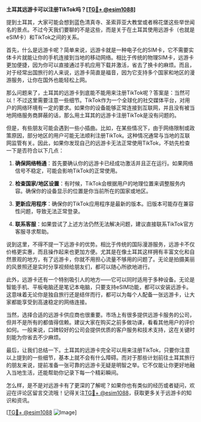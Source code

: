 **土耳其远游卡可以注册TikTok吗？[[TG💪+ @esim1088](https://t.me/s/esim1088)]**

提到土耳其，大家可能会想到蓝色清真寺、圣索菲亚大教堂或者棉花堡这些举世闻名的景点。不过今天我们要聊的不是这些，而是关于在土耳其使用远游卡（也就是eSIM卡）和TikTok之间的关系。

首先，什么是远游卡呢？简单来说，远游卡就是一种电子化的SIM卡，它不需要实体卡片就能让你的手机连接到当地的移动网络。相比于传统的物理SIM卡，远游卡更加便捷，因为你可以直接通过手机应用下载并激活，省去了换卡的麻烦。而且，对于经常出国旅行的人来说，远游卡简直是福音，因为它支持多个国家和地区的漫游服务，让你在国外也能轻松上网。

那么问题来了，土耳其的远游卡到底能不能用来注册TikTok呢？答案是：当然可以！不过这里需要注意一些细节。TikTok作为一个全球化的社交媒体平台，对用户的网络环境有一定的要求。如果你的设备能够正常连接到互联网，并且没有被当地网络服务商屏蔽的话，那么用土耳其的远游卡注册TikTok是没有问题的。

但是，有些朋友可能会遇到一些小插曲。比如，在某些情况下，由于网络限制或政策原因，部分地区的用户可能无法顺利注册TikTok。这种情况通常与当地的互联网监管有关。因此，如果你发现自己的远游卡无法正常使用TikTok，不妨先检查一下是否符合以下几点：

1. **确保网络畅通**：首先要确认你的远游卡已经成功激活并且正在运行。如果网络信号不稳定，可能会影响TikTok的正常使用。
   
2. **检查国家/地区设置**：有时候，TikTok会根据用户的地理位置来调整服务内容。确保你的设备显示的位置是你当前所在的国家或地区。

3. **更新应用程序**：确保你的TikTok应用程序是最新的版本。旧版本可能存在兼容性问题，导致无法正常登录。

4. **联系客服**：如果尝试了上述方法仍然无法解决问题，建议直接联系TikTok官方客服寻求帮助。

说到这里，不得不提一下远游卡的优势。相比于传统的国际漫游服务，远游卡不仅价格更实惠，而且操作起来也更加方便。尤其是在像土耳其这样拥有丰富文化和自然景观的地方，有了远游卡，你就不用担心流量不够用的问题了。无论是拍摄美丽的风景照还是实时分享视频给朋友们，都可以随心所欲地进行。

此外，远游卡还有一个特别吸引人的地方——它可以同时适用于多种设备。无论是智能手机、平板电脑还是笔记本电脑，只要支持eSIM功能，都可以安装远游卡。这意味着无论你是独自旅行还是结伴而行，都可以为每个人配备一张远游卡，让大家都能享受到高速稳定的网络连接。

当然，选择合适的远游卡供应商也很重要。市场上有很多提供远游卡服务的公司，但并不是所有的都值得信赖。建议大家在购买之前多做功课，看看其他用户的评价如何。一般来说，口碑较好的公司会提供优质的客户服务和技术支持，这在关键时刻能为你省去不少麻烦。

最后，让我们总结一下。土耳其的远游卡完全可以用来注册TikTok，只要你注意以上提到的一些细节，基本上就不会有什么障碍。而对于那些计划前往土耳其旅行的朋友来说，提前准备一张可靠的远游卡无疑是明智之举。它不仅能让你更好地融入当地生活，还能帮助你记录下每一个精彩瞬间。

怎么样，是不是对远游卡有了更深的了解呢？如果你也有类似的经历或者疑问，欢迎在评论区留言交流哦！记得关注[TG💪+ @esim1088](https://t.me/s/esim1088)，获取更多关于远游卡的知识和资讯。

[[TG💪+ @esim1088](https://t.me/s/esim1088) ![Image](https://i.postimg.cc/4NQfJmqS/Snipaste-2025-05-13-00-14-12.png)]